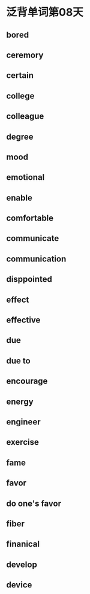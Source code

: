 # 泛背单词第08天

## bored

## ceremory

## certain

## college

## colleague

## degree

## mood

## emotional

## enable

## comfortable

## communicate

## communication

## disppointed

## effect

## effective

## due

## due to

## encourage

## energy

## engineer

## exercise

## fame

## favor

## do one's favor

## fiber

## finanical

## develop

## device



